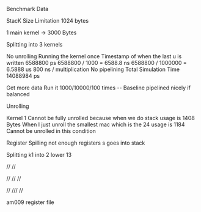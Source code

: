 Benchmark Data

StacK Size Limitation 1024 bytes

1 main kernel -> 3000 Bytes

Splitting into 3 kernels 

No unrolling 
Running the kernel once
Timestamp of when the last u is written
6588800 ps 
6588800 / 1000 = 6588.8 ns
6588800 / 1000000 = 6.5888 us
800 ns / multiplication
No pipelining 
Total Simulation Time
14088984 ps


Get more data 
Run it 1000/10000/100 times --  Baseline
pipelined nicely if balanced


Unrolling 

Kernel 1
Cannot be fully unrolled because when we do stack usage is 1408 Bytes
When I just unroll the smallest mac which is the 24 usage is 1184
Cannot be unrolled in this condition

Register Spilling not enough registers s goes into stack 


Splitting k1 into 2 lower 13 


//      //

//      //      // 

// /// //

am009 register file 